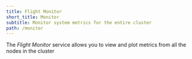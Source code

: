 ```yaml
---
title: Flight Monitor
short_title: Monitor
subtitle: Monitor system metrics for the entire cluster 
path: /monitor
---
```

The *Flight Monitor* service allows you to view and plot metrics 
from all the nodes in the cluster
